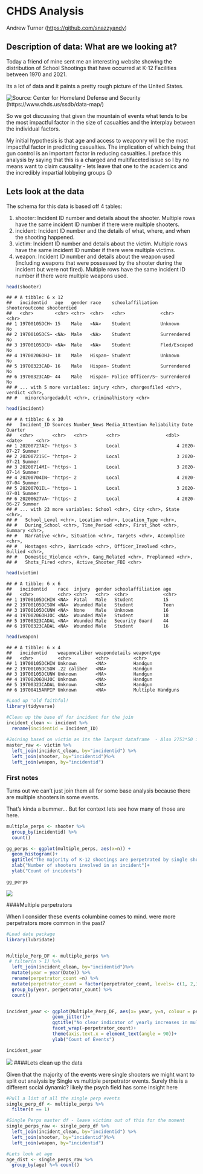CHDS Analysis
================
Andrew Turner (<https://github.com/snazzyandy>)

## Description of data: What are we looking at?

Today a friend of mine sent me an interesting website showing the
distribution of School Shootings that have occurred at K-12 Facilities
between 1970 and 2021.

Its a lot of data and it paints a pretty rough picture of the United
States.

![Source: Center for Homeland Defense and Security
(<https://www.chds.us/ssdb/data-map/>)](https://raw.githubusercontent.com/snazzyandy/Modelling-and-EDA/main/CHDS%20Analysis/Figures/K-12%20Shooting%20Database%20Screenshot.png)

So we got discussing that given the mountain of events what tends to be
the most impactful factor in the size of casualties and the interplay
between the individual factors.

My initial hypothesis is that age and access to weaponry will be the
most impactful factor in predicting casualties. The implication of which
being that gun control is an important factor in reducing casualties. I
preface this analysis by saying that this is a charged and multifaceted
issue so I by no means want to claim causality - lets leave that one to
the academics and the incredibly impartial lobbying groups 😉

## Lets look at the data

The schema for this data is based off 4 tables:

1.  shooter: Incident ID number and details about the shooter. Multiple
    rows have the same incident ID number if there were multiple
    shooters.
2.  incident: Incident ID number and the details of what, where, and
    when the shooting happened.
3.  victim: Incident ID number and details about the victim. Multiple
    rows have the same incident ID number if there were multiple
    victims.
4.  weapon: Incident ID number and details about the weapon used
    (including weapons that were possessed by the shooter during the
    incident but were not fired). Multiple rows have the same incident
    ID number if there were multiple weapons used.

``` r
head(shooter)
```

    ## # A tibble: 6 x 12
    ##   incidentid   age   gender race    schoolaffiliation shooteroutcome shooterdied
    ##   <chr>        <chr> <chr>  <chr>   <chr>             <chr>          <chr>      
    ## 1 19700105DCH~ 15    Male   <NA>    Student           Unknown        No         
    ## 2 19700105DCS~ <NA>  Male   <NA>    Student           Surrendered    No         
    ## 3 19700105DCU~ <NA>  Male   <NA>    Student           Fled/Escaped   No         
    ## 4 19700206OHJ~ 18    Male   Hispan~ Student           Unknown        No         
    ## 5 19700323CAD~ 16    Male   Hispan~ Student           Surrendered    No         
    ## 6 19700323CAD~ 44    Male   Hispan~ Police Officer/S~ Surrendered    No         
    ## # ... with 5 more variables: injury <chr>, chargesfiled <chr>, verdict <chr>,
    ## #   minorchargedadult <chr>, criminalhistory <chr>

``` r
head(incident)
```

    ## # A tibble: 6 x 30
    ##   Incident_ID Sources Number_News Media_Attention Reliability Date       Quarter
    ##   <chr>       <chr>   <chr>       <chr>                 <dbl> <date>     <chr>  
    ## 1 20200727AZ~ "https~ 3           Local                     4 2020-07-27 Summer 
    ## 2 20200721SC~ "https~ 2           Local                     3 2020-07-21 Summer 
    ## 3 20200714MI~ "https~ 1           Local                     3 2020-07-14 Summer 
    ## 4 20200704IN~ "https~ 2           Local                     4 2020-07-04 Summer 
    ## 5 20200701IL~ "https~ 1           Local                     3 2020-07-01 Summer 
    ## 6 20200627VA~ "https~ 2           Local                     4 2020-06-27 Summer 
    ## # ... with 23 more variables: School <chr>, City <chr>, State <chr>,
    ## #   School_Level <chr>, Location <chr>, Location_Type <chr>,
    ## #   During_School <chr>, Time_Period <chr>, First_Shot <chr>, Summary <chr>,
    ## #   Narrative <chr>, Situation <chr>, Targets <chr>, Accomplice <chr>,
    ## #   Hostages <chr>, Barricade <chr>, Officer_Involved <chr>, Bullied <chr>,
    ## #   Domestic_Violence <chr>, Gang_Related <chr>, Preplanned <chr>,
    ## #   Shots_Fired <chr>, Active_Shooter_FBI <chr>

``` r
head(victim)
```

    ## # A tibble: 6 x 6
    ##   incidentid    race  injury  gender schoolaffiliation age  
    ##   <chr>         <chr> <chr>   <chr>  <chr>             <chr>
    ## 1 19700105DCHIW <NA>  Fatal   Male   Student           15   
    ## 2 19700105DCSOW <NA>  Wounded Male   Student           Teen 
    ## 3 19700105DCUNW <NA>  None    Male   Unknown           16   
    ## 4 19700206OHJOC <NA>  Wounded Male   Student           18   
    ## 5 19700323CADAL <NA>  Wounded Male   Security Guard    44   
    ## 6 19700323CADAL <NA>  Wounded Male   Student           16

``` r
head(weapon)
```

    ## # A tibble: 6 x 4
    ##   incidentid    weaponcaliber weapondetails weapontype       
    ##   <chr>         <chr>         <chr>         <chr>            
    ## 1 19700105DCHIW Unknown       <NA>          Handgun          
    ## 2 19700105DCSOW .22 caliber   <NA>          Handgun          
    ## 3 19700105DCUNW Unknown       <NA>          Handgun          
    ## 4 19700206OHJOC Unknown       <NA>          Handgun          
    ## 5 19700323CADAL Unknown       <NA>          Handgun          
    ## 6 19700415ARPIP Unknown       <NA>          Multiple Handguns

``` r
#Load up 'old faithful!
library(tidyverse)

#Clean up the base df for incident for the join
incident_clean <- incident %>%
  rename(incidentid = Incident_ID)
  
#Joining based on victim as its the largest dataframe  - Also 2753*50 isnt a huge df (Not great - but also not huge)
master_raw <- victim %>%
  left_join(incident_clean, by="incidentid") %>%
  left_join(shooter, by="incidentid")%>%
  left_join(weapon, by="incidentid")
```

### First notes

Turns out we can’t just join them all for some base analysis because
there are multiple shooters in some events.

That’s kinda a bummer… But for context lets see how many of those are
here.

``` r
multiple_perps <- shooter %>%
  group_by(incidentid) %>%
  count() 

gg_perps <- ggplot(multiple_perps, aes(x=n)) +
  geom_histogram()+
  ggtitle("The majority of K-12 shootings are perpetrated by single shooters", subtitle = "Shootings in USA 1970-2021")+
  xlab("Number of shooters involved in an incident")+
  ylab("Count of incidents")

gg_perps
```

![](CHDS-Analysis_files/figure-gfm/multiple%20perps-1.png)<!-- -->

\#\#\#\#Multiple perpetrators

When I consider these events columbine comes to mind. were more
perpetrators more common in the past?

``` r
#Load date package
library(lubridate)


Multiple_Perp_DF <- multiple_perps %>%
 # filter(n > 1) %>%
  left_join(incident_clean, by="incidentid")%>%
  mutate(year = year(Date)) %>%
  rename(perpetrator_count =n) %>%
  mutate(perpetrator_count = factor(perpetrator_count, levels= c(1, 2,3,4,5,6,7,8)))%>%
  group_by(year, perpetrator_count) %>%
  count()


incident_year <- ggplot(Multiple_Perp_DF, aes(x= year, y=n, colour = perpetrator_count))+
                 geom_jitter()+
                 ggtitle("No clear indicator of yearly increases in multiple perps", subtitle = "Note the recent increase in individual actors from 2010") +
                 facet_wrap(~perpetrator_count)+
                 theme(axis.text.x = element_text(angle = 90))+
                 ylab("Count of Events")  

incident_year
```

![](CHDS-Analysis_files/figure-gfm/smaller%20sample-1.png)<!-- -->
\#\#\#\#Lets clean up the data

Given that the majority of the events were single shooters we might want
to split out analysis by Single vs multiple perpetrator events. Surely
this is a different social dynamic? likely the psych field has some
insight here

``` r
#Pull a list of all the single perp events
single_perp_df <- multiple_perps %>% 
  filter(n == 1)

#Single Perps master df - leave victims out of this for the moment
single_perps_raw <- single_perp_df %>%
  left_join(incident_clean, by="incidentid") %>%
  left_join(shooter, by="incidentid")%>%
  left_join(weapon, by="incidentid")
```

``` r
#Lets look at age
age_dist <- single_perps_raw %>% 
  group_by(age) %>% count() 
```
